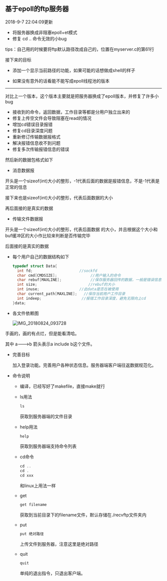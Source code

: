 ## 基于epoll的ftp服务器

2018-9-7 22:04:09更新

* 将服务器换成非阻塞epoll+et模式
* 修复 cd .. 命令无效的小bug



tips：自己用的时候要将ftp默认路径改成自己的，位置在myserver.c的第61行



接下来的目标

* 添加一个显示当前路径的功能，如果可能的话想做成shell的样子

* 如果没有意外的话看能不能写成epoll线程池的版本

-----



对比上一个版本，这个版本主要就是把服务器换成了epoll版本，并修复了许多小bug

- 接收到的命令，返回数据，工作目录等都是分用户独立出来的
- 修复上传空文件会导致阻塞在read的情况
- 增加cd错误目录报错
- 修复cd目录深度问题
- 重新修订传输数据报格式
- 解决报错信息收不到问题
- 修复多次传输报错信息的错误



然后新的数据包格式如下

- 消息数据报

开头是一个sizeof(int)大小的整形，-1代表后面的数据是报错信息，不是-1代表是正常的信息

接下来也是sizeof(int)大小的整形，代表后面数据的大小

再后面接的是真实的数据



- 传输文件数据报

开头是一个sizeof(int)大小的整形，代表后面数据 的大小，并且根据这个大小和buf缓冲区的大小作比较来判断是否传输完毕

后面接的是真实的数据



- 每个用户自己的数据结构如下

  ```c
  typedef struct Data{
    int fd;						//sockfd
    char cmd[CMDSIZE];   			 //用户输入的命令
    char rebuf[MAXLINE];			 //保存服务器回传的数据，一般是错误信息
    int size;						//rebuf的大小
    int inuse;					//此data是否在被使用
    char current_path[MAXLINE];	  //保存当前用户工作目录
    int indeep;					 //报错工作目录深度，避免无限向上cd
  }data;
  ```

  

- 各文件依赖图

  ![IMG_20180824_093728](http://pdsoe2moe.bkt.clouddn.com/IMG_20180824_093728.jpg)

手画的，画的有点烂，但是能看清哈。

其中 a--->b 箭头表示a include b这个文件。



- 完善目标

  加入登录功能。完善用户各种状态信息。服务器端客户端往返数据规范化。

  

- 命令说明

  - 编译，已经写好了makefile，直接make就行

  - ls用法

    ```c
    ls
    ```

    获取到服务器端的文件目录

  - help用法

    ```c
    help
    ```

    获取到服务器端支持命令列表

  - cd命令

    ```c
    cd ..
    cd .
    cd xxx
    ```

    和linux上用法一样

  - get

    ```c
    get filename
    ```

    获取到当前目录下的filename文件，默认存储在./recvftp文件夹内

  - put

    ```c
    put 绝对路径
    ```

    上传文件到服务器，注意这里是绝对路径

  - quit

    ```c
    quit
    ```

    单纯的退出指令，只退出客户端。